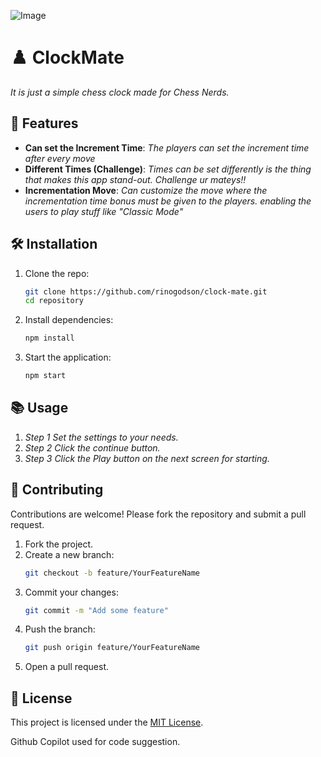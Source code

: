 ![Image](https://cloud-32oqg553a-hack-club-bot.vercel.app/0chessmate_frame_2.png)
# ♟️ ClockMate
*It is just a simple chess clock made for Chess Nerds.*

## 🚀 Features
- **Can set the Increment Time**: *The players can set the increment time after every move*
- **Different Times (Challenge)**: *Times can be set differently is the thing that makes this app stand-out. Challenge ur mateys!!*
- **Incrementation Move**: *Can customize the move where the incrementation time bonus must be given to the players. enabling the users to play stuff like "Classic Mode"*

## 🛠️ Installation  
1. Clone the repo:  
   ```bash
   git clone https://github.com/rinogodson/clock-mate.git
   cd repository
   ```
2. Install dependencies:  
   ```bash
   npm install
   ```
3. Start the application:  
   ```bash
   npm start
   ```

## 📚 Usage  
1. *Step 1 Set the settings to your needs.*  
2. *Step 2 Click the continue button.*  
3. *Step 3 Click the Play button on the next screen for starting.*

## 🤝 Contributing  
Contributions are welcome! Please fork the repository and submit a pull request.  

1. Fork the project.  
2. Create a new branch:  
   ```bash
   git checkout -b feature/YourFeatureName
   ```
3. Commit your changes:  
   ```bash
   git commit -m "Add some feature"
   ```
4. Push the branch:  
   ```bash
   git push origin feature/YourFeatureName
   ```
5. Open a pull request.

## 📄 License  
This project is licensed under the [MIT License](LICENSE).

Github Copilot used for code suggestion.